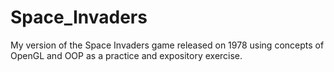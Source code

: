# Space_Invaders
My version of the Space Invaders game released on 1978 using concepts of OpenGL and OOP as a practice and expository exercise.
